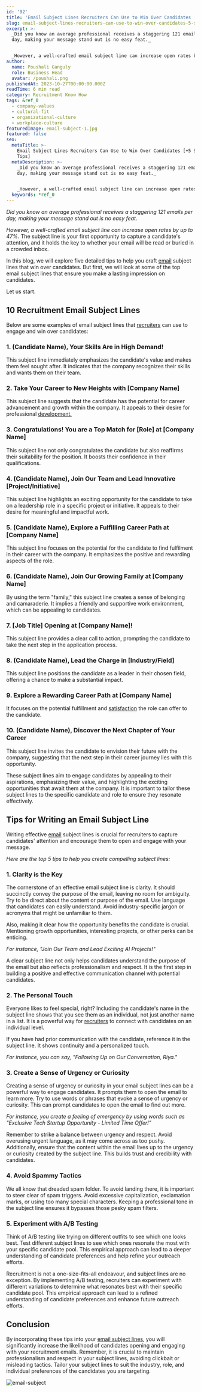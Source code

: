```yaml
---
id: '92'
title: 'Email Subject Lines Recruiters Can Use to Win Over Candidates [+5 Super Tips]'
slug: email-subject-lines-recruiters-can-use-to-win-over-candidates-5-super-tips
excerpt: >-
  _Did you know an average professional receives a staggering 121 emails per
  day, making your message stand out is no easy feat._


  _However, a well-crafted email subject line can increase open rates by...
author:
  name: Poushali Ganguly
  role: Business Head
  avatar: /poushali.png
publishedAt: 2023-10-27T00:00:00.000Z
readTime: 6 min read
category: Recruitment Know How
tags: &ref_0
  - company-values
  - cultural-fit
  - organizational-culture
  - workplace-culture
featuredImage: email-subject-1.jpg
featured: false
seo:
  metaTitle: >-
    Email Subject Lines Recruiters Can Use to Win Over Candidates [+5 Super
    Tips]
  metaDescription: >-
    _Did you know an average professional receives a staggering 121 emails per
    day, making your message stand out is no easy feat._


    _However, a well-crafted email subject line can increase open rates by...
  keywords: *ref_0
---
```


_Did you know an average professional receives a staggering 121 emails per day, making your message stand out is no easy feat._

_However, a well-crafted email subject line can increase open rates by up to 47%._ The subject line is your first opportunity to capture a candidate's attention, and it holds the key to whether your email will be read or buried in a crowded inbox.

In this blog, we will explore five detailed tips to help you craft [email](https://www.thetalentpool.ai/blogs/10-rules-for-sending-hr-emails-to-employees/) subject lines that win over candidates. But first, we will look at some of the top email subject lines that ensure you make a lasting impression on candidates.

Let us start.

## **10 Recruitment Email Subject Lines**

Below are some examples of email subject lines that [recruiters](https://www.thetalentpool.ai/blogs/10-must-have-recruitment-skills-to-become-an-ace-recruiter/) can use to engage and win over candidates:

### 1\. **(Candidate Name), Your Skills Are in High Demand!**

This subject line immediately emphasizes the candidate's value and makes them feel sought after. It indicates that the company recognizes their skills and wants them on their team.

### 2\. **Take Your Career to New Heights with \[Company Name\]**

This subject line suggests that the candidate has the potential for career advancement and growth within the company. It appeals to their desire for professional [development.](https://www.thetalentpool.ai/?s=professional%20development.)

### **3\. Congratulations! You are a Top Match for \[Role\] at \[Company Name\]**

This subject line not only congratulates the candidate but also reaffirms their suitability for the position. It boosts their confidence in their qualifications.

### 4\. (**Candidate Name), Join Our Team and Lead Innovative \[Project/Initiative\]**

This subject line highlights an exciting opportunity for the candidate to take on a leadership role in a specific project or initiative. It appeals to their desire for meaningful and impactful work.

### 5\. (**Candidate Name), Explore a Fulfilling Career Path at \[Company Name\]**

This subject line focuses on the potential for the candidate to find fulfilment in their career with the company. It emphasizes the positive and rewarding aspects of the role.

### 6\. (**Candidate Name),** **Join Our Growing Family at \[Company Name\]**

By using the term "family," this subject line creates a sense of belonging and camaraderie. It implies a friendly and supportive work environment, which can be appealing to candidates.

### 7\. **\[Job Title\] Opening at \[Company Name\]!**

This subject line provides a clear call to action, prompting the candidate to take the next step in the application process.

### 8\. **(Candidate Name), Lead the Charge in \[Industry/Field\]**

This subject line positions the candidate as a leader in their chosen field, offering a chance to make a substantial impact.

### 9\. **Explore a Rewarding Career Path at \[Company Name\]**

It focuses on the potential fulfillment and [satisfaction](https://www.thetalentpool.ai/blogs/what-employee-satisfaction-how-measure-it/) the role can offer to the candidate.

### 10\. **(Candidate Name), Discover the Next Chapter of Your Career**

This subject line invites the candidate to envision their future with the company, suggesting that the next step in their career journey lies with this opportunity.

These subject lines aim to engage candidates by appealing to their aspirations, emphasizing their value, and highlighting the exciting opportunities that await them at the company. It is important to tailor these subject lines to the specific candidate and role to ensure they resonate effectively.

## **Tips for Writing an Email Subject Line**

Writing effective [email](https://www.thetalentpool.ai/blogs/6-ways-how-hr-can-improve-their-email-communication/) subject lines is crucial for recruiters to capture candidates' attention and encourage them to open and engage with your message.

_Here are the top 5 tips to help you create compelling subject lines:_

### 1\. **Clarity is the Key**

The cornerstone of an effective email subject line is clarity. It should succinctly convey the purpose of the email, leaving no room for ambiguity. Try to be direct about the content or purpose of the email. Use language that candidates can easily understand. Avoid industry-specific jargon or acronyms that might be unfamiliar to them.

Also, making it clear how the opportunity benefits the candidate is crucial. Mentioning growth opportunities, interesting projects, or other perks can be enticing.

_For instance, "Join Our Team and Lead Exciting AI Projects!"_

A clear subject line not only helps candidates understand the purpose of the email but also reflects professionalism and respect. It is the first step in building a positive and effective communication channel with potential candidates.

### 2\. **The Personal Touch**

Everyone likes to feel special, right? Including the candidate's name in the subject line shows that you see them as an individual, not just another name in a list. It is a powerful way for [recruiters](https://www.thetalentpool.ai/blogs/7-effective-diversity-recruiting-strategies-for-recruiters/) to connect with candidates on an individual level.

If you have had prior communication with the candidate, reference it in the subject line. It shows continuity and a personalized touch.

_For instance, you can say, "Following Up on Our Conversation, Riya."_

### 3\. **Create a Sense of Urgency or Curiosity**

Creating a sense of urgency or curiosity in your email subject lines can be a powerful way to engage candidates. It prompts them to open the email to learn more. Try to use words or phrases that evoke a sense of urgency or curiosity. This can prompt candidates to open the email to find out more.

_For instance, you create a feeling of emergency by using words such as "Exclusive Tech Startup Opportunity - Limited Time Offer!"_

Remember to strike a balance between urgency and respect. Avoid overusing urgent language, as it may come across as too pushy. Additionally, ensure that the content within the email lives up to the urgency or curiosity created by the subject line. This builds trust and credibility with candidates.

### 4\. **Avoid Spammy Tactics**

We all know that dreaded spam folder. To avoid landing there, it is important to steer clear of spam triggers. Avoid excessive capitalization, exclamation marks, or using too many special characters. Keeping a professional tone in the subject line ensures it bypasses those pesky spam filters.

### 5\. **Experiment with A/B Testing**

Think of A/B testing like trying on different outfits to see which one looks best. Test different subject lines to see which ones resonate the most with your specific candidate pool. This empirical approach can lead to a deeper understanding of candidate preferences and help refine your outreach efforts.

Recruitment is not a one-size-fits-all endeavour, and subject lines are no exception. By implementing A/B testing, recruiters can experiment with different variations to determine what resonates best with their specific candidate pool. This empirical approach can lead to a refined understanding of candidate preferences and enhance future outreach efforts.

## **Conclusion**

By incorporating these tips into your [email subject lines](https://www.thetalentpool.ai/blogs/how-to-write-rejection-emails-to-job-applicants/), you will significantly increase the likelihood of candidates opening and engaging with your recruitment emails. Remember, it is crucial to maintain professionalism and respect in your subject lines, avoiding clickbait or misleading tactics. Tailor your subject lines to suit the industry, role, and individual preferences of the candidates you are targeting.

![email-subject](images/email-subject-1-1024x554.jpg)

